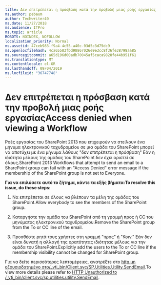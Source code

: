 ```yaml
---
title: Δεν επιτρέπεται η πρόσβαση κατά την προβολή μιας ροής εργασίας
ms.author: pebaum
author: Techwriter40
ms.date: 11/27/2018
ms.audience: ITPro
ms.topic: article
ROBOTS: NOINDEX, NOFOLLOW
localization_priority: Normal
ms.assetid: 47ceb983-f9a4-4c55-a40c-03d5c3d75dc9
ms.openlocfilehash: 4ca65583fbd98867026e9e3cc8f36fe38798aa85
ms.sourcegitcommit: a65d196d00adb70045af5caca9828fe44b951f61
ms.translationtype: MT
ms.contentlocale: el-GR
ms.lasthandoff: 09/04/2019
ms.locfileid: "36747748"
---
```

# <a name="access-denied-when-viewing-a-workflow"></a><span data-ttu-id="8b2cd-102">Δεν επιτρέπεται η πρόσβαση κατά την προβολή μιας ροής εργασίας</span><span class="sxs-lookup"><span data-stu-id="8b2cd-102">Access denied when viewing a Workflow</span></span>

<span data-ttu-id="8b2cd-103">Ροές εργασίας του SharePoint 2013 που επιχειρούν να στείλουν ένα μήνυμα ηλεκτρονικού ταχυδρομείου σε μια ομάδα του SharePoint μπορεί να αποτύχει με ένα μήνυμα λάθους "δεν επιτρέπεται η πρόσβαση" Εάν η ιδιότητα μέλους της ομάδας του SharePoint δεν έχει οριστεί σε όλους.</span><span class="sxs-lookup"><span data-stu-id="8b2cd-103">SharePoint 2013 Workflows that attempt to send an email to a SharePoint group can fail with an "Access Denied" error message if the membership of the SharePoint group is not set to Everyone.</span></span>
  
 <span data-ttu-id="8b2cd-104">**Για να επιλύσετε αυτό το ζήτημα, κάντε τα εξής βήματα:**</span><span class="sxs-lookup"><span data-stu-id="8b2cd-104">**To resolve this issue, do these steps:**</span></span>
  
 1. <span data-ttu-id="8b2cd-105">Να επιτρέπεται σε όλους να βλέπουν τα μέλη της ομάδας του SharePoint.</span><span class="sxs-lookup"><span data-stu-id="8b2cd-105">Allow everybody to see the members of the SharePoint group.</span></span>
  
 2. <span data-ttu-id="8b2cd-106">Καταργήστε την ομάδα του SharePoint από τη γραμμή προς ή CC του μηνύματος ηλεκτρονικού ταχυδρομείου.</span><span class="sxs-lookup"><span data-stu-id="8b2cd-106">Remove the SharePoint group from the To or CC line of the email.</span></span>
  
 3. <span data-ttu-id="8b2cd-107">Προσθέστε ρητά τους χρήστες στη γραμμή "προς" ή "Κοιν." Εάν δεν είναι δυνατή η αλλαγή της ορατότητας ιδιότητας μέλους για την ομάδα του SharePoint.</span><span class="sxs-lookup"><span data-stu-id="8b2cd-107">Explicitly add the users to the To or CC line if the membership visibility cannot be changed for SharePoint group.</span></span>
  
<span data-ttu-id="8b2cd-108">Για να δείτε περισσότερες λεπτομέρειες, ανατρέξτε στο [http μη εξουσιοδοτημένο στο/_vti_bin/Client.svc/SP.Utilities.Utility.SendEmail](https://go.microsoft.com/fwlink/?linkid=2044694&amp;clcid=0x409).</span><span class="sxs-lookup"><span data-stu-id="8b2cd-108">To view more details please refer to [HTTP Unauthorized to /_vti_bin/client.svc/sp.utilities.utility.SendEmail](https://go.microsoft.com/fwlink/?linkid=2044694&amp;clcid=0x409).</span></span>
  